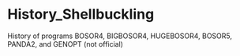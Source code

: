 # History_Shellbuckling
History of programs BOSOR4, BIGBOSOR4, HUGEBOSOR4, BOSOR5, PANDA2, and GENOPT (not official)
